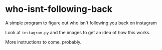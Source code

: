 # who-isnt-following-back
A simple program to figure out who isn't following you back on instagram

Look at `instagram.py` and the images to get an idea of how this works.

More instructions to come, probably.
